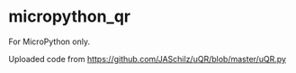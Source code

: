 # micropython_qr

For MicroPython only.

Uploaded code from https://github.com/JASchilz/uQR/blob/master/uQR.py